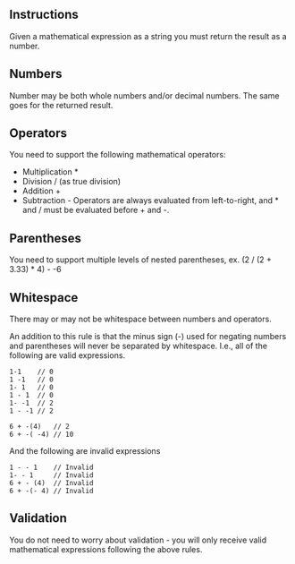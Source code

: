 ## Instructions

Given a mathematical expression as a string you must return the result as a number.

## Numbers

Number may be both whole numbers and/or decimal numbers. The same goes for the returned result.

## Operators

You need to support the following mathematical operators:

- Multiplication \*
- Division / (as true division)
- Addition +
- Subtraction -
  Operators are always evaluated from left-to-right, and \* and / must be evaluated before + and -.

## Parentheses

You need to support multiple levels of nested parentheses, ex. (2 / (2 + 3.33) \* 4) - -6

## Whitespace

There may or may not be whitespace between numbers and operators.

An addition to this rule is that the minus sign (-) used for negating numbers and parentheses will never be separated by whitespace. I.e., all of the following are valid expressions.

```
1-1    // 0
1 -1   // 0
1- 1   // 0
1 - 1  // 0
1- -1  // 2
1 - -1 // 2

6 + -(4)   // 2
6 + -( -4) // 10
```

And the following are invalid expressions

```
1 - - 1    // Invalid
1- - 1     // Invalid
6 + - (4)  // Invalid
6 + -(- 4) // Invalid
```

## Validation

You do not need to worry about validation - you will only receive valid mathematical expressions following the above rules.
